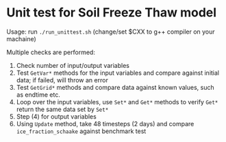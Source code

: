 # Unit test for Soil Freeze Thaw model
Usage: run `./run_unittest.sh` (change/set $CXX to g++ compiler on your machaine)

Multiple checks are performed:
1. Check number of input/output variables
2. Test `GetVar*` methods for the input variables and compare against initial data; if failed, will throw an error
3. Test `GetGrid*` methods and compare data against known values, such as endtime etc.
4. Loop over the input variables, use `Set*` and `Get*` methods to verify `Get*` return the same data set by `Set*`
5. Step (4) for output variables
6. Using `Update` method, take 48 timesteps (2 days) and compare `ice_fraction_schaake` against benchmark test
